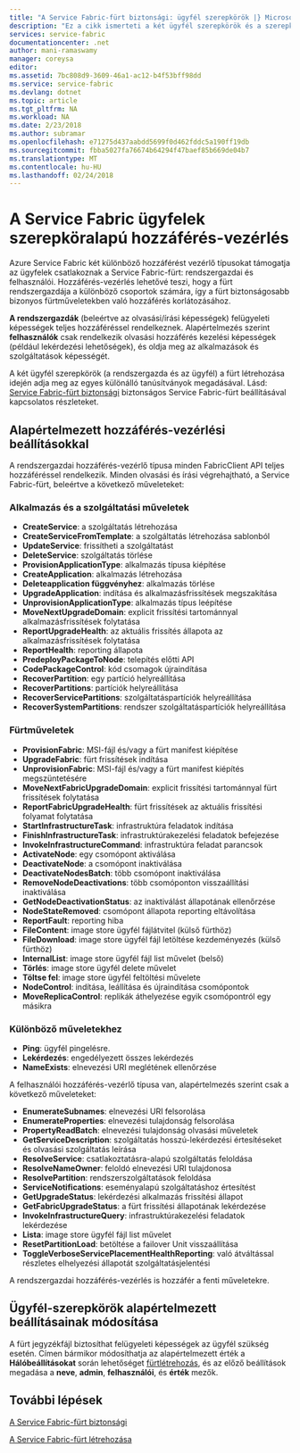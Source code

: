 ```yaml
---
title: "A Service Fabric-fürt biztonsági: ügyfél szerepkörök |} Microsoft Docs"
description: "Ez a cikk ismerteti a két ügyfél szerepkörök és a szerepkörök számára biztosított engedélyeit."
services: service-fabric
documentationcenter: .net
author: mani-ramaswamy
manager: coreysa
editor: 
ms.assetid: 7bc808d9-3609-46a1-ac12-b4f53bff98dd
ms.service: service-fabric
ms.devlang: dotnet
ms.topic: article
ms.tgt_pltfrm: NA
ms.workload: NA
ms.date: 2/23/2018
ms.author: subramar
ms.openlocfilehash: e71275d437aabdd5699f0d462fddc5a190ff19db
ms.sourcegitcommit: fbba5027fa76674b64294f47baef85b669de04b7
ms.translationtype: MT
ms.contentlocale: hu-HU
ms.lasthandoff: 02/24/2018
---
```

# <a name="role-based-access-control-for-service-fabric-clients"></a>A Service Fabric ügyfelek szerepköralapú hozzáférés-vezérlés
Azure Service Fabric két különböző hozzáférést vezérlő típusokat támogatja az ügyfelek csatlakoznak a Service Fabric-fürt: rendszergazdai és felhasználói. Hozzáférés-vezérlés lehetővé teszi, hogy a fürt rendszergazdája a különböző csoportok számára, így a fürt biztonságosabb bizonyos fürtműveletekben való hozzáférés korlátozásához.  

**A rendszergazdák** (beleértve az olvasási/írási képességek) felügyeleti képességek teljes hozzáféréssel rendelkeznek. Alapértelmezés szerint **felhasználók** csak rendelkezik olvasási hozzáférés kezelési képességek (például lekérdezési lehetőségek), és oldja meg az alkalmazások és szolgáltatások képességét.

A két ügyfél szerepkörök (a rendszergazda és az ügyfél) a fürt létrehozása idején adja meg az egyes különálló tanúsítványok megadásával. Lásd: [Service Fabric-fürt biztonsági](service-fabric-cluster-security.md) biztonságos Service Fabric-fürt beállításával kapcsolatos részleteket.

## <a name="default-access-control-settings"></a>Alapértelmezett hozzáférés-vezérlési beállításokkal
A rendszergazdai hozzáférés-vezérlő típusa minden FabricClient API teljes hozzáféréssel rendelkezik. Minden olvasási és írási végrehajtható, a Service Fabric-fürt, beleértve a következő műveleteket:

### <a name="application-and-service-operations"></a>Alkalmazás és a szolgáltatási műveletek
* **CreateService**: a szolgáltatás létrehozása                             
* **CreateServiceFromTemplate**: a szolgáltatás létrehozása sablonból                             
* **UpdateService**: frissítheti a szolgáltatást                             
* **DeleteService**: szolgáltatás törlése                             
* **ProvisionApplicationType**: alkalmazás típusa kiépítése                             
* **CreateApplication**: alkalmazás létrehozása                               
* **Deleteapplication függvényhez**: alkalmazás törlése                             
* **UpgradeApplication**: indítása és alkalmazásfrissítések megszakítása                             
* **UnprovisionApplicationType**: alkalmazás típus leépítése                             
* **MoveNextUpgradeDomain**: explicit frissítési tartománnyal alkalmazásfrissítések folytatása                             
* **ReportUpgradeHealth**: az aktuális frissítés állapota az alkalmazásfrissítések folytatása                             
* **ReportHealth**: reporting állapota                             
* **PredeployPackageToNode**: telepítés előtti API                            
* **CodePackageControl**: kód csomagok újraindítása                             
* **RecoverPartition**: egy partíció helyreállítása                             
* **RecoverPartitions**: partíciók helyreállítása                             
* **RecoverServicePartitions**: szolgáltatáspartíciók helyreállítása                             
* **RecoverSystemPartitions**: rendszer szolgáltatáspartíciók helyreállítása                             

### <a name="cluster-operations"></a>Fürtműveletek
* **ProvisionFabric**: MSI-fájl és/vagy a fürt manifest kiépítése                             
* **UpgradeFabric**: fürt frissítések indítása                             
* **UnprovisionFabric**: MSI-fájl és/vagy a fürt manifest kiépítés megszüntetésére                         
* **MoveNextFabricUpgradeDomain**: explicit frissítési tartománnyal fürt frissítések folytatása                             
* **ReportFabricUpgradeHealth**: fürt frissítések az aktuális frissítési folyamat folytatása                             
* **StartInfrastructureTask**: infrastruktúra feladatok indítása                             
* **FinishInfrastructureTask**: infrastruktúrakezelési feladatok befejezése                             
* **InvokeInfrastructureCommand**: infrastruktúra feladat parancsok                              
* **ActivateNode**: egy csomópont aktiválása                             
* **DeactivateNode**: a csomópont inaktiválása                             
* **DeactivateNodesBatch**: több csomópont inaktiválása                             
* **RemoveNodeDeactivations**: több csomóponton visszaállítási inaktiválása                             
* **GetNodeDeactivationStatus**: az inaktiválást állapotának ellenőrzése                             
* **NodeStateRemoved**: csomópont állapota reporting eltávolítása                             
* **ReportFault**: reporting hiba                             
* **FileContent**: image store ügyfél fájlátvitel (külső fürthöz)                             
* **FileDownload**: image store ügyfél fájl letöltése kezdeményezés (külső fürthöz)                             
* **InternalList**: image store ügyfél fájl list művelet (belső)                             
* **Törlés**: image store ügyfél delete művelet                              
* **Töltse fel**: image store ügyfél feltöltési művelete                             
* **NodeControl**: indítása, leállítása és újraindítása csomópontok                             
* **MoveReplicaControl**: replikák áthelyezése egyik csomópontról egy másikra                             

### <a name="miscellaneous-operations"></a>Különböző műveletekhez
* **Ping**: ügyfél pingelésre.                             
* **Lekérdezés**: engedélyezett összes lekérdezés
* **NameExists**: elnevezési URI meglétének ellenőrzése                             

A felhasználói hozzáférés-vezérlő típusa van, alapértelmezés szerint csak a következő műveleteket: 

* **EnumerateSubnames**: elnevezési URI felsorolása                             
* **EnumerateProperties**: elnevezési tulajdonság felsorolása                             
* **PropertyReadBatch**: elnevezési tulajdonság olvasási műveletek                             
* **GetServiceDescription**: szolgáltatás hosszú-lekérdezési értesítéseket és olvasási szolgáltatás leírása                             
* **ResolveService**: csatlakoztatásra-alapú szolgáltatás feloldása                             
* **ResolveNameOwner**: feloldó elnevezési URI tulajdonosa                             
* **ResolvePartition**: rendszerszolgáltatások feloldása                             
* **ServiceNotifications**: eseményalapú szolgáltatáshoz értesítést                             
* **GetUpgradeStatus**: lekérdezési alkalmazás frissítési állapot                             
* **GetFabricUpgradeStatus**: a fürt frissítési állapotának lekérdezése                             
* **InvokeInfrastructureQuery**: infrastruktúrakezelési feladatok lekérdezése                             
* **Lista**: image store ügyfél fájl list művelet                             
* **ResetPartitionLoad**: betöltése a failover Unit visszaállítása                             
* **ToggleVerboseServicePlacementHealthReporting**: való átváltással részletes elhelyezési állapotát szolgáltatásjelentési                             

A rendszergazdai hozzáférés-vezérlés is hozzáfér a fenti műveletekre.

## <a name="changing-default-settings-for-client-roles"></a>Ügyfél-szerepkörök alapértelmezett beállításainak módosítása
A fürt jegyzékfájl biztosíthat felügyeleti képességek az ügyfél szükség esetén. Címen bármikor módosíthatja az alapértelmezett érték a **Hálóbeállításokat** során lehetőséget [fürtlétrehozás](service-fabric-cluster-creation-via-portal.md), és az előző beállítások megadása a **neve**, **admin**, **felhasználói**, és **érték** mezők.

## <a name="next-steps"></a>További lépések
[A Service Fabric-fürt biztonsági](service-fabric-cluster-security.md)

[A Service Fabric-fürt létrehozása](service-fabric-cluster-creation-via-portal.md)

